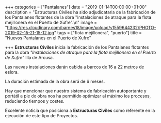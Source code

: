 +++
categories = ["Pantalanes"]
date = "2019-01-14T00:00:00+01:00"
description = "Estructuras Civiles ha sido adjudicataria de la fabricación de los Pantalanes flotantes de la obra \"Instalaciones de atraque para la flota mejillonera en el Puerto de Xufre\".\n"
image = "https://res.cloudinary.com/barnes18/image/upload/v1559644232/PHOTO-2019-02-15-21-15-12.jpg"
tags = ["flota mejillonera", "puerto"]
title = "Nuevos Pantalanes en el Puerto de Xufre"

+++
**Estructuras Civiles** inicia la fabricación de los Pantalanes flotantes para la obra _"Instalaciones de atraque para la flota mejillonera en el Puerto de Xufre"_ Illa de Arousa.

Las nuevas instalaciones darán cabida a barcos de 16 a 22 metros de eslora.

La duración estimada de la obra será de 6 meses.

Hay que mencionar que nuestro sistema de fabricación autoportante y portátil a pie de obra nos ha permitido optimizar al máximo los procesos, reduciendo tiempos y costes.

Excelente noticia que posiciona a **Estructuras Civiles** como referente en la ejecución de este tipo de Proyectos.